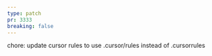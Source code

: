 ```yaml
---
type: patch
pr: 3333
breaking: false
---
```


chore: update cursor rules to use .cursor/rules instead of .cursorrules
